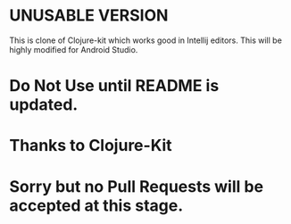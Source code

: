 # UNUSABLE VERSION


This is clone of Clojure-kit which works good in Intellij
editors. This will be highly modified for Android Studio.


# Do Not Use until README is updated.

# Thanks to Clojure-Kit


# Sorry but no Pull Requests will be accepted at this stage.
